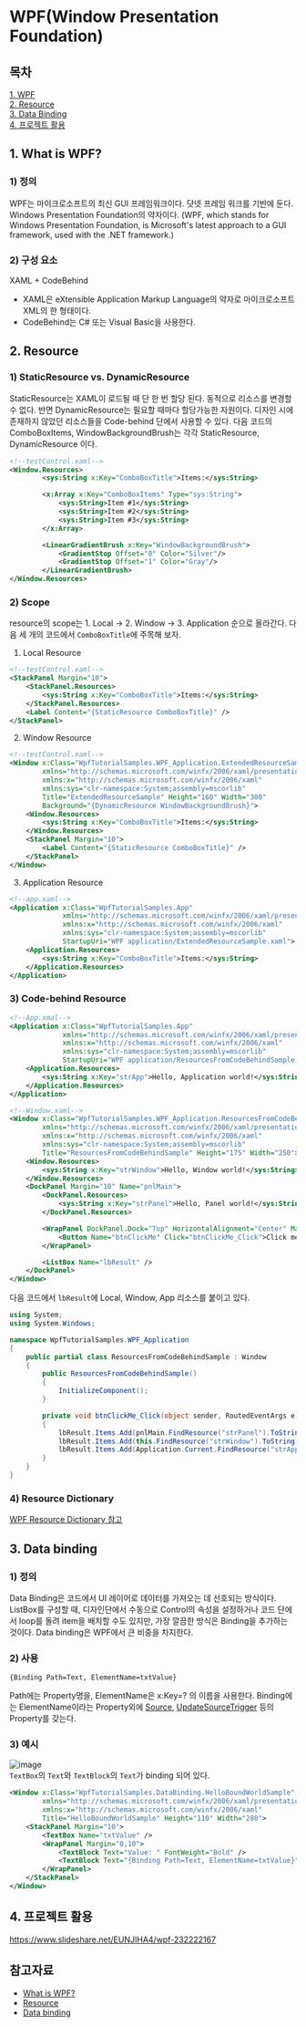 # WPF(Window Presentation Foundation)

## 목차  
[1. WPF](#1.-What-is-WPF?)  
[2. Resource](#2.-Resource)  
[3. Data Binding](#3.-Data-binding)  
[4. 프로젝트 활용](#4.-프로젝트-활용)  


## 1. What is WPF?

### 1) 정의
WPF는 마이크로소프트의 최신 GUI 프레임워크이다. 닷넷 프레임 워크를 기반에 둔다. Windows Presentation Foundation의 약자이다. (WPF, which stands for Windows Presentation Foundation, is Microsoft's latest approach to a GUI framework, used with the .NET framework.)
### 2) 구성 요소
XAML + CodeBehind  
- XAML은 eXtensible Application Markup Language의 약자로 마이크로소프트 XML의 한 형태이다.
- CodeBehind는 C# 또는 Visual Basic을 사용한다.  


## 2. Resource
### 1) StaticResource vs. DynamicResource
StaticResource는 XAML이 로드될 때 단 한 번 할당 된다. 동적으로 리소스를 변경할 수 없다. 반면 DynamicResource는 필요할 때마다 할당가능한 자원이다. 디자인 시에 존재하지 않았던 리소스들을 Code-behind 단에서 사용할 수 있다. 다음 코드의 ComboBoxItems, WindowBackgroundBrush는 각각 StaticResource, DynamicResource 이다.  
```xml
<!--testControl.xaml-->
<Window.Resources>
        <sys:String x:Key="ComboBoxTitle">Items:</sys:String>

        <x:Array x:Key="ComboBoxItems" Type="sys:String">
            <sys:String>Item #1</sys:String>
            <sys:String>Item #2</sys:String>
            <sys:String>Item #3</sys:String>
        </x:Array>

        <LinearGradientBrush x:Key="WindowBackgroundBrush">
            <GradientStop Offset="0" Color="Silver"/>
            <GradientStop Offset="1" Color="Gray"/>
        </LinearGradientBrush>
</Window.Resources>
```
### 2) Scope
resource의 scope는 1. Local -> 2. Window -> 3. Application 순으로 올라간다. 다음 세 개의 코드에서 `ComboBoxTitle`에 주목해 보자.

1. Local Resource
```xml
<!--testControl.xaml-->
<StackPanel Margin="10">
    <StackPanel.Resources>
        <sys:String x:Key="ComboBoxTitle">Items:</sys:String>
    </StackPanel.Resources>
    <Label Content="{StaticResource ComboBoxTitle}" />
</StackPanel>
```
2. Window Resource
```xml
<!--testControl.xaml-->
<Window x:Class="WpfTutorialSamples.WPF_Application.ExtendedResourceSample"
        xmlns="http://schemas.microsoft.com/winfx/2006/xaml/presentation"
        xmlns:x="http://schemas.microsoft.com/winfx/2006/xaml"
        xmlns:sys="clr-namespace:System;assembly=mscorlib"
        Title="ExtendedResourceSample" Height="160" Width="300"
        Background="{DynamicResource WindowBackgroundBrush}">
    <Window.Resources>
        <sys:String x:Key="ComboBoxTitle">Items:</sys:String>
    </Window.Resources>
    <StackPanel Margin="10">
        <Label Content="{StaticResource ComboBoxTitle}" />
    </StackPanel>
</Window>
```
3. Application Resource
```xml
<!--app.xaml-->
<Application x:Class="WpfTutorialSamples.App"
             xmlns="http://schemas.microsoft.com/winfx/2006/xaml/presentation"
             xmlns:x="http://schemas.microsoft.com/winfx/2006/xaml"
             xmlns:sys="clr-namespace:System;assembly=mscorlib"
             StartupUri="WPF application/ExtendedResourceSample.xaml">
    <Application.Resources>
        <sys:String x:Key="ComboBoxTitle">Items:</sys:String>
    </Application.Resources>
</Application>
```
### 3) Code-behind Resource
```xml
<!--App.xmal-->
<Application x:Class="WpfTutorialSamples.App"
             xmlns="http://schemas.microsoft.com/winfx/2006/xaml/presentation"
             xmlns:x="http://schemas.microsoft.com/winfx/2006/xaml"
             xmlns:sys="clr-namespace:System;assembly=mscorlib"
             StartupUri="WPF application/ResourcesFromCodeBehindSample.xaml">
    <Application.Resources>
        <sys:String x:Key="strApp">Hello, Application world!</sys:String>
    </Application.Resources>
</Application>
```
```xml
<!--Window.xaml-->
<Window x:Class="WpfTutorialSamples.WPF_Application.ResourcesFromCodeBehindSample"
        xmlns="http://schemas.microsoft.com/winfx/2006/xaml/presentation"
        xmlns:x="http://schemas.microsoft.com/winfx/2006/xaml"
        xmlns:sys="clr-namespace:System;assembly=mscorlib"
        Title="ResourcesFromCodeBehindSample" Height="175" Width="250">
    <Window.Resources>
        <sys:String x:Key="strWindow">Hello, Window world!</sys:String>
    </Window.Resources>
    <DockPanel Margin="10" Name="pnlMain">
        <DockPanel.Resources>
            <sys:String x:Key="strPanel">Hello, Panel world!</sys:String>
        </DockPanel.Resources>

        <WrapPanel DockPanel.Dock="Top" HorizontalAlignment="Center" Margin="10">
            <Button Name="btnClickMe" Click="btnClickMe_Click">Click me!</Button>
        </WrapPanel>

        <ListBox Name="lbResult" />
    </DockPanel>
</Window>
```
다음 코드에서 `lbResult`에 Local, Window, App 리소스를 붙이고 있다.
```csharp
using System;
using System.Windows;

namespace WpfTutorialSamples.WPF_Application
{
	public partial class ResourcesFromCodeBehindSample : Window
	{
		public ResourcesFromCodeBehindSample()
		{
			InitializeComponent();
		}

		private void btnClickMe_Click(object sender, RoutedEventArgs e)
		{
			lbResult.Items.Add(pnlMain.FindResource("strPanel").ToString());
			lbResult.Items.Add(this.FindResource("strWindow").ToString());
			lbResult.Items.Add(Application.Current.FindResource("strApp").ToString());
		}
	}
}

```
### 4) Resource Dictionary
[WPF Resource Dictionary 참고](https://docs.microsoft.com/ko-kr/windows/uwp/design/controls-and-patterns/resourcedictionary-and-xaml-resource-references)

## 3. Data binding
### 1) 정의 
Data Binding은 코드에서 UI 레이어로 데이터를 가져오는 데 선호되는 방식이다. ListBox를 구성할 때, 디자인단에서 수동으로 Control의 속성을 설정하거나 코드 단에서 loop를 돌려 item을 배치할 수도 있지만, 가장 깔끔한 방식은 Binding을 추가하는 것이다. Data binding은 WPF에서 큰 비중을 차지한다. 

### 2) 사용
```
{Binding Path=Text, ElementName=txtValue}
```
Path에는 Property명을, ElementName은 x:Key=? 의 이름을 사용한다. Binding에는 ElementName이라는 Property외에 [Source](https://www.wpf-tutorial.com/ko/502/%EB%8D%B0%EC%9D%B4%ED%84%B0-%EB%B0%94%EC%9D%B8%EB%94%A9/data-binding-via-code-behind/), [UpdateSourceTrigger](https://www.wpf-tutorial.com/ko/37/%EB%8D%B0%EC%9D%B4%ED%84%B0-%EB%B0%94%EC%9D%B8%EB%94%A9/updatesourcetrigger-%EC%86%8D%EC%84%B1/) 등의 Property를 갖는다.

### 3) 예시
![image](https://user-images.githubusercontent.com/43839938/79631135-00fcd780-8192-11ea-926f-b5c6d493f6c9.png)  
`TextBox`의 `Text`와 `TextBlock`의 `Text`가 binding 되어 있다. 
```xml
<Window x:Class="WpfTutorialSamples.DataBinding.HelloBoundWorldSample"
        xmlns="http://schemas.microsoft.com/winfx/2006/xaml/presentation"
        xmlns:x="http://schemas.microsoft.com/winfx/2006/xaml"
        Title="HelloBoundWorldSample" Height="110" Width="280">
    <StackPanel Margin="10">
		<TextBox Name="txtValue" />
		<WrapPanel Margin="0,10">
			<TextBlock Text="Value: " FontWeight="Bold" />
			<TextBlock Text="{Binding Path=Text, ElementName=txtValue}" />
		</WrapPanel>
	</StackPanel>
</Window>
```
## 4. 프로젝트 활용
https://www.slideshare.net/EUNJIHA4/wpf-232222167
## 참고자료
* [What is WPF?](https://www.wpf-tutorial.com/about-wpf/what-is-wpf/)
* [Resource](https://www.wpf-tutorial.com/wpf-application/resources/)
* [Data binding](https://www.wpf-tutorial.com/data-binding/introduction/)
